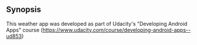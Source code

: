 ## Synopsis

This weather app was developed as part of Udacity's "Developing Android Apps" course (https://www.udacity.com/course/developing-android-apps--ud853)
